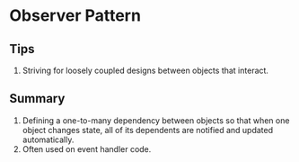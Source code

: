 # Observer Pattern

## Tips
1. Striving for loosely coupled designs between objects that interact.

## Summary
1. Defining a one-to-many dependency between objects so that when one object changes state, all of its dependents are notified and updated automatically.
1. Often used on event handler code.